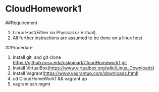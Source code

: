 # CloudHomework1

##Requirement
1. Linux Host(Either on Physical or Virtual).
2. All further instructions are assumed to be done on a linux host

##Procedure
1. Install git, and git clone https://github.ncsu.edu/uskomarl/CloudHomework1.git
2. Install VirtualBox(https://www.virtualbox.org/wiki/Linux_Downloads)
3. Install Vagrant(https://www.vagrantup.com/downloads.html)
4. cd CloudHomeWork1 && vagrant up
5. vagrant ssh mgmt
